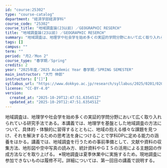 ```yaml
---
id: "course:25302"
type: "course-catalog"
department: "経済学部経済学科"
course_code: "25302"
course_title: "地域調査論(23以前) ／GEOGRAPHIC RESERCH"
title: "地域調査論(23以前) ／GEOGRAPHIC RESERCH"
summary: "地域調査は、地理学や社会学を始め多くの実証的学問分野において広く取り入れられている研究手法である。本講義では、地理学を基盤とした地域調査の方法について、具体的・体験的に習得するとともに、地域の抱える様々な課題を見つけ、それを解決するための思…"
tags: []
campus: ""
term: ""
period: "月2／Mon 2"
course_type: "春学期／Spring"
credits: 2
year: "2025年度／2025 Academic Year 春学期／SPRING SEMESTER"
main_instructor: "大竹 伸郎"
instructors: ["[]"]
syllabus_url: "https://www.dokkyo.ac.jp/research/syllabus/2025/0201/0201_25302_ja_JP.html"
license: "CC-BY-4.0"
version:
  created_at: "2025-10-29T12:47:51.635451Z"
  updated_at: "2025-10-29T12:47:51.635451Z"
---
```

地域調査は、地理学や社会学を始め多くの実証的学問分野において広く取り入れられている研究手法である。本講義では、地理学を基盤とした地域調査の方法について、具体的・体験的に習得するとともに、地域の抱える様々な課題を見つけ、それを解決するための思考法を身につけることで学科DPに定める能力の涵養をはかる。講義では、地域調査を行うための事前準備として、文献や資料の収集方法、地形図や空中写真の読み方、統計資料やＧＩＳの活用による主題図の作成方法などを取り上げる。 ※現地調査は夏季休業中に実施するため。現地調査に参加できないものは履修不可。詳細については、第一回目の講義で説明する。
